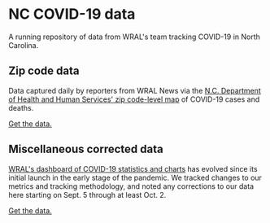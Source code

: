 # NC COVID-19 data

A running repository of data from WRAL's team tracking COVID-19 in North Carolina.

## Zip code data

Data captured daily by reporters from WRAL News via the [N.C. Department of Health and Human Services' zip code-level map](https://www.ncdhhs.gov/divisions/public-health/covid19/covid-19-nc-case-count#zip-code-map) of COVID-19 cases and deaths.

[Get the data.](https://github.com/wraldata/nc-covid-data/tree/master/zip_level_data)

## Miscellaneous corrected data

[WRAL's dashboard of COVID-19 statistics and charts](https://www.wral.com/coronavirus/north-carolina-coronavirus-cases-maps-graphs-live-updates/19010016/) has evolved since its initial launch in the early stage of the pandemic. We tracked changes to our metrics and tracking methodology, and noted any corrections to our data here starting on Sept. 5 through at least Oct. 2.

[Get the data.](https://github.com/wraldata/nc-covid-data/tree/master/misc_corrected_data)